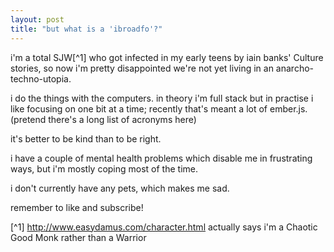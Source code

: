 ```yaml
---
layout: post
title: "but what is a 'ibroadfo'?"
---
```

i'm a total SJW[^1] who got infected in my early teens by iain banks' Culture stories, so now i'm pretty disappointed we're not yet living in an anarcho-techno-utopia.

i do the things with the computers. in theory i'm full stack but in practise i like focusing on one bit at a time; recently that's meant a lot of ember.js. (pretend there's a long list of acronyms here)

it's better to be kind than to be right.

i have a couple of mental health problems which disable me in frustrating ways, but i'm mostly coping most of the time.

i don't currently have any pets, which makes me sad.

remember to like and subscribe!

  [^1] http://www.easydamus.com/character.html actually says i'm a Chaotic Good Monk rather than a Warrior

